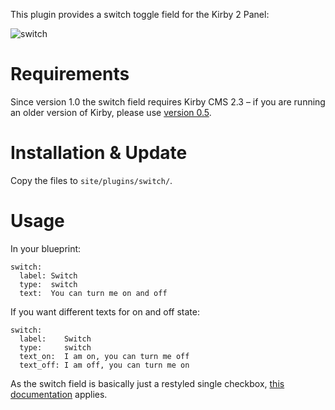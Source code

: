 This plugin provides a switch toggle field for the Kirby 2 Panel:

![switch](https://github.com/distantnative/switch/blob/master/switch.gif)

# Requirements
Since version 1.0 the switch field requires Kirby CMS 2.3 – if you are running an older version of Kirby, please use [version 0.5](https://github.com/distantnative/switch/releases/tag/v0.5).

# Installation & Update
Copy the files to `site/plugins/switch/`.

# Usage
In your blueprint:

```
switch:
  label: Switch
  type:  switch
  text:  You can turn me on and off
```

If you want different texts for on and off state:

```
switch:
  label:    Switch
  type:     switch
  text_on:  I am on, you can turn me off
  text_off: I am off, you can turn me on
```

As the switch field is basically just a restyled single checkbox, [this documentation](http://getkirby.com/docs/cheatsheet/panel-fields/checkbox) applies.

